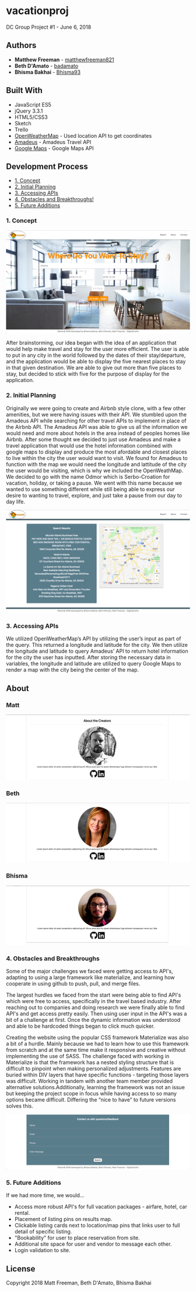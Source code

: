 # vacationproj
DC Group Project #1 - June 6, 2018

## Authors

* **Matthew Freeman** - [matthewfreeman821](https://github.com/matthewfreeman821)
* **Beth D'Amato** - [badamato](https://github.com/badamato)
* **Bhisma Bakhai** - [Bhisma93](https://https://github.com/Bhisma93)

## Built With

* JavaScript ES5
* jQuery 3.3.1
* HTML5/CSS3
* Sketch
* Trello
* [OpenWeatherMap](https://openweathermap.org/) - Used location API to get coordinates
* [Amadeus](https://api.sandbox.amadeus.com/v1.2/hotels/search-circle) - Amadeus Travel API
* [Google Maps](https://maps.googleapis.com/maps/api/js?key=) - Google Maps API

## Development Process
* [1. Concept](#1-concept)
* [2. Initial Planning](#2-initial-planning)
* [3. Accessing APIs](#3-accessing-apis)
* [4. Obstacles and Breakthroughs!](#4-obstacles-and-breakthroughs)
* [5. Future Additions](#5-future-additions)




### 1. Concept

![screenshot of desktop display](images/readme/S1.png)

After brainstorming, our idea began with the idea of an application that would help make travel and stay for the user more efficient. The user is able to put in any city in the world followed by the dates of their stay/departure, and the application would be able to display the five nearest places to stay in that given destination. We are able to give out more than five places to stay, but decided to stick with five for the purpose of display for the application.




### 2. Initial Planning

Originally we were going to create and Airbnb style clone, with a few other amenities, but we were having issues with their API. We stumbled upon the Amadeus API while searching for other travel APIs to implement in place of the Airbnb API. The Amadeus API was able to give us all the information we would need and more about hotels in the area instead of peoples homes like Airbnb. After some thought we decided to just use Amadeus and make a travel application that would use the hotel information combined with google maps to display and produce the most afordable and closest places to live within the city the user would want to visit. We found for Amadeus to function with the map we would need the longitude and lattitude of the city the user would be visiting, which is why we included the OpenWeathMap. We decided to go with the name Odmor which is Serbo-Croation for vacation, holiday, or taking a pause. We went with this name because we wanted to use something different while still being able to express our desire to wanting to travel, explore, and just take a pause from our day to day life. 

![screenshot of desktop display](images/readme/S2.png)




### 3. Accessing APIs

We utilized OpenWeatherMap’s API by utilizing the user’s input as part of the query. This returned a longitude and latitude for the city. We then utilize the longitude and latitude to query Amadeus’ API to return hotel information for the city the user has inputted. After storing the necessary data in variables, the longitude and latitude are utilized to query Google Maps to render a map with the city being the center of the map.

<h2>About</h2>

<h3>Matt</h3>


![screenshot of desktop display](images/readme/S3.png)

<h3>Beth</h3>


![screenshot of desktop display](images/readme/S4.png)

<h3>Bhisma</h3>


![screenshot of desktop display](images/readme/S5.png)




### 4. Obstacles and Breakthroughs

Some of the major challenges we faced were getting access to API's, adapting to using a large framework like materialize, and learning how cooperate in using github to push, pull, and merge files.

The largest hurdles we faced from the start were being able to find API's which were free to access, specifically in the travel based industry. After reaching out to companies and doing research we were finally able to find API's and get access pretty easily. Then using user input in the API's was a bit of a challenge at first. Once the dynamic information was understood and able to be hardcoded things began to click much quicker.

Creating the website using the popular CSS framework Materialize was also a bit of a hurdle. Mainly because we had to learn how to use this framework from scratch and at the same time make it responsive and creative without implementing the use of SASS. The challenge faced with working in Materialize is that the framework has a nested styling structure that is difficult to pinpoint when making personalized adjustments.  Features are buried within DIV layers that have specific functions - targeting those layers was difficult.  Working in tandem with another team member provided alternative solutions.Additionally, learning the framework was not an issue but keeping the project scope in focus while having access to so many options became difficult.  Differing the “nice to have” to future versions solves this.


![screenshot of desktop display](images/readme/S6.png)





### 5. Future Additions

If we had more time, we would...

* Access more robust API's for full vacation packages - airfare, hotel, car rental.
* Placement of listing pins on results map.
* Clickable listing cards next to location/map pins that links user to full detail of specific listing.
* "Bookability" for user to place reservation from site.
* Additional site space for user and vendor to message each other.
* Login validation to site.



## License 
Copyright 2018 Matt Freeman, Beth D'Amato, Bhisma Bakhai
